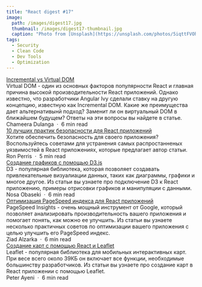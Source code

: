 ```yaml
---
title: "React digest #17"
image: 
  path: /images/digest17.jpg
  thumbnail: /images/digest17-thumbnail.jpg
  caption: "Photo from [Unsplash](https://unsplash.com/photos/5iqttFVOhWI)"
tags:
  - Security
  - Clean Code
  - Dev Tools
  - Optimization
---
```


<div class="digest">
    <a href="https://blog.bitsrc.io/incremental-vs-virtual-dom-eb7157e43dca">Incremental vs Virtual DOM</a>
    <div class="digest-desc">Virtual DOM - один из основных факторов популярности React и главная причина высокой производительности React приложений. Однако известно, что разработчики Angular Ivy сделали ставку на другую концепцию, известную как Incremental DOM. Какие же преимущества дает альтернативынй подход? Заменит ли он виртуальный DOM в ближайшем будущем? Ответы на эти вопросы вы найдете в статье.</div>
    <div class="digest-time">Chameera Dulanga &nbsp;&middot;&nbsp; 6 min read</div>
</div>

<div class="digest">
    <a href="https://snyk.io/blog/10-react-security-best-practices/?utm_source=reactdigest&utm_medium=web&utm_campaign=280">10 лучших практик безопасности для React приложений</a>
    <div class="digest-desc">Хотите обеспечить безопасность для своего приложения? Воспользуйтесь советами для устранения самых распростанненых уязвимостей в React приложениях, которые предлагает автор статьи.</div>
    <div class="digest-time">Ron Perris &nbsp;&middot;&nbsp; 5 min read</div>
</div>

<div class="digest">
    <a href="https://blog.logrocket.com/data-visualization-in-react-using-react-d3-c35835af16d0/">Создание графиков с помощью D3.js</a>
    <div class="digest-desc">D3 - популярная библиотека, которая позволяет создавать привлекательные визуалиации данных, таких как диаграммы, графики и многое другое. Из статьи вы узнаете про подключение D3 к React приложению, примеры отрисовки графиков и манипуляции с данными.</div>
    <div class="digest-time">Nosa Obaseki &nbsp;&middot;&nbsp; 6 min read</div>
</div>

<div class="digest">
    <a href="https://thetuteur.com/optimize-react-apps-pagespeed-insights-score/">Оптимизация PageSpeed индекса для React приложений</a>
    <div class="digest-desc">PageSpeed Insights - очень мощный инструмент от Google, который позволяет анализировать производительность вашего приложения и помогает понять, как можно ее улучшить. Из статьи вы узнаете несколько практичных советов по оптимизации вашего приложения с целью улучшить его PageSpeed индекс.</div>
    <div class="digest-time">Ziad Alzarka &nbsp;&middot;&nbsp; 6 min read</div>
</div>

<div class="digest">
    <a href="https://medium.com/weekly-webtips/getting-started-with-building-maps-with-react-and-leaflet-8ac6227f2099">Создание карт с помощью React и Leaflet</a>
    <div class="digest-desc">Leaflet - популярная библиотека для мобильных интерактивных карт. При весе всего около 39КБ он включает все функции, необходимые большинству разработчиков. Из статьи вы узнаете про создание карт в React приложении с помощью Leaflet.</div>
    <div class="digest-time">Peter Ayeni &nbsp;&middot;&nbsp; 6 min read</div>
</div>